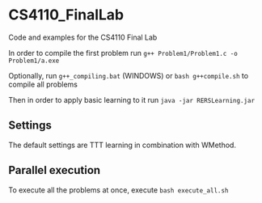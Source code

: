 # CS4110_FinalLab
Code and examples for the CS4110 Final Lab

In order to compile the first problem run
`g++ Problem1/Problem1.c -o Problem1/a.exe`

Optionally, run `g++_compiling.bat` (WINDOWS) or `bash g++compile.sh` to compile all problems 

Then in order to apply basic learning to it run
`java -jar RERSLearning.jar`

## Settings
The default settings are TTT learning in combination with WMethod.

## Parallel execution
To execute all the problems at once, execute `bash execute_all.sh`

